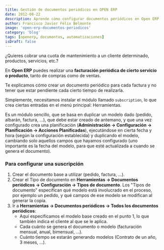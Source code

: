 ```yaml
---
title: Gestión de documentos periódicos en OPEN ERP
date: 2012-08-22
description: Aprende cómo configurar documentos periódicos en Open ERP para automatizar la facturación de servicios o productos de manera eficiente.
author: Francisco Javier Félix Belmonte
image: 'open-erp-documentos-periodicos'
category: 'blog'
tags: [openerp, documentos, automatizaciones]
isDraft: false
---
```


¿Quieres cobrar una cuota de mantenimiento a un cliente determinado, productos, servicios, etc.?

En **Open ERP** puedes realizar una **facturación periódica de cierto servicio o producto**, tanto de compras como de
ventas.

Te explicamos cómo crear un documento periódico para cada factura y no tener que estar pendiente cada cierto tiempo de
realizarla.

Simplemente, necesitamos instalar el módulo llamado `subscription`, lo que crea ciertas entradas en el menú principal:
Herramientas.

Es un módulo sencillo, que se basa en duplicar un modelo dado (pedido, albarán, factura, …), que debe estar creado de
antemano, y que una vez configurado crea una planificación (**Administración → Configuración → Planificación → Acciones
Planificadas**), ejecutándose en cierta fecha y hora (según la configuración establecida) y duplicando el modelo,
cambiando solo aquellos campos que hayamos configurado (uno importante es la fecha del modelo, para que esté actualizada
a cuando se genera el documento).

### Para configurar una suscripción

1. Crear el documento base a utilizar (pedido, factura, …).
2. Crear el Tipo de documento en **Herramientas → Documentos periódicos → Configuración → Tipos de documento**.
   Los "Tipos de documento" especifican qué modelo está involucrado en el proceso, por ejemplo un pedido, y qué campos
   de ese modelo se modifican al generar la copia.
3. Ir a **Herramientas → Documentos periódicos → Todos los documentos periódicos**:
    - Aquí especificamos el modelo base creado en el punto 1, lo que también indica el cliente al que se le aplica.
    - Cada cuánto se genera el documento o modelo (facturación mensual, anual, bimensual, ...).
    - Cuánto tiempo se estarán generando modelos (Contrato de un año, 3 meses, ...).
